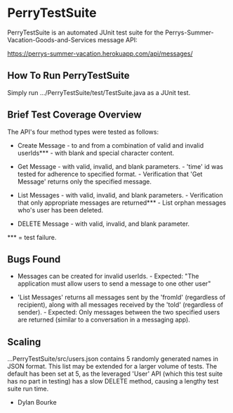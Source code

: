# PerryTestSuite
PerryTestSuite is an automated JUnit test suite for the
Perrys-Summer-Vacation-Goods-and-Services message API:

https://perrys-summer-vacation.herokuapp.com/api/messages/


## How To Run PerryTestSuite
Simply run .../PerryTestSuite/test/TestSuite.java as a JUnit test.


## Brief Test Coverage Overview
The API's four method types were tested as follows:

* Create Message
          - to and from a combination of valid and invalid userIds***
          - with blank and special character content.

* Get Message
          - with valid, invalid, and blank parameters.
          - 'time' id was tested for adherence to specified format.
          - Verification that 'Get Message' returns only the specified message.

* List Messages
          - with valid, invalid, and blank parameters.
          - Verification that only appropriate messages are returned***
          - List orphan messages who's user has been deleted.

* DELETE Message
          - with valid, invalid, and blank parameter.

*** = test failure.


## Bugs Found
* Messages can be created for invalid userIds.
          - Expected: "The application must allow users to send a message
            to one other user"

* 'List Messages' returns all messages sent by the 'fromId' (regardless of recipient),
  along with all messages received by the 'toId' (regardless of sender).
          - Expected: Only messages between the two specified users are
            returned (similar to a conversation in a messaging app).

## Scaling
...PerryTestSuite/src/users.json contains 5 randomly generated names in
JSON format. This list may be extended for a larger volume of tests.
The default has been set at 5, as the leveraged 'User' API
(which this test suite has no part in testing) has a slow DELETE method,
causing a lengthy test suite run time.


- Dylan Bourke
